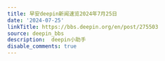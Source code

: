 ```yaml
---
title: 早安deepin新闻速览2024年7月25日
date: '2024-07-25'
linkTitle: https://bbs.deepin.org/en/post/275503
source: deepin_bbs
description:  deepin小助手 
disable_comments: true
---
```


